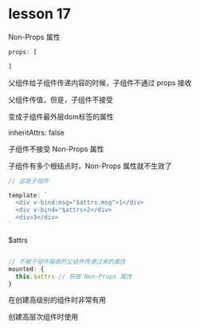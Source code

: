 # lesson 17

Non-Props 属性

```js
props: [

]
```

父组件给子组件传递内容的时候，子组件不通过 props 接收

父组件传值，但是，子组件不接受

变成子组件最外层dom标签的属性

inheritAttrs: false

子组件不接受 Non-Props 属性

子组件有多个根结点时，Non-Props 属性就不生效了

```js
// 这是子组件

template: `
  <div v-bind:msg="$attrs.msg">1</div>
  <div v-bind="$attrs>2</div>
  <div>3</div>
`
```

$attrs

```js

// 不被子组件接收的父组件传递过来的属性
mounted: {
  this.$attrs // 获取 Non-Props 属性
}

```

在创建高级别的组件时非常有用

创建高层次组件时使用
